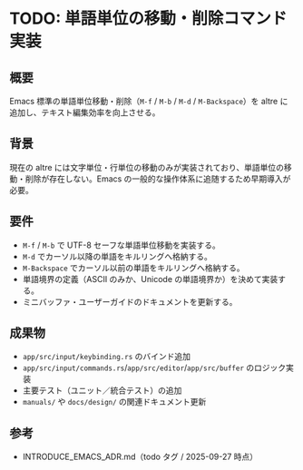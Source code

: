 # TODO: 単語単位の移動・削除コマンド実装

## 概要
Emacs 標準の単語単位移動・削除（`M-f` / `M-b` / `M-d` / `M-Backspace`）を altre に追加し、テキスト編集効率を向上させる。

## 背景
現在の altre には文字単位・行単位の移動のみが実装されており、単語単位の移動・削除が存在しない。Emacs の一般的な操作体系に追随するため早期導入が必要。

## 要件
- `M-f` / `M-b` で UTF-8 セーフな単語単位移動を実装する。
- `M-d` でカーソル以降の単語をキルリングへ格納する。
- `M-Backspace` でカーソル以前の単語をキルリングへ格納する。
- 単語境界の定義（ASCII のみか、Unicode の単語境界か）を決めて実装する。
- ミニバッファ・ユーザーガイドのドキュメントを更新する。

## 成果物
- `app/src/input/keybinding.rs` のバインド追加
- `app/src/input/commands.rs`/`app/src/editor`/`app/src/buffer` のロジック実装
- 主要テスト（ユニット／統合テスト）の追加
- `manuals/` や `docs/design/` の関連ドキュメント更新

## 参考
- INTRODUCE_EMACS_ADR.md（todo タグ / 2025-09-27 時点）
